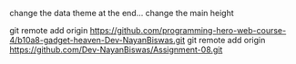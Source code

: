 change the data theme at the end...
change the main height


git remote add origin https://github.com/programming-hero-web-course-4/b10a8-gadget-heaven-Dev-NayanBiswas.git
git remote add origin https://github.com/Dev-NayanBiswas/Assignment-08.git